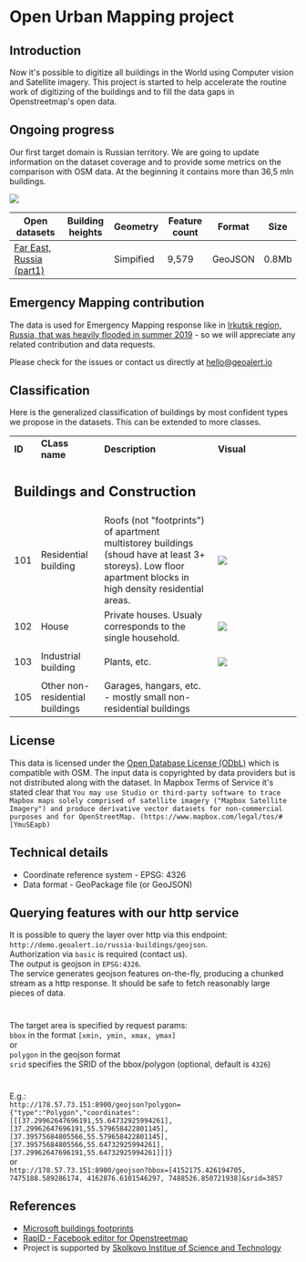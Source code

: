 # Open Urban Mapping project

Introduction
-------------
Now it's possible to digitize all buildings in the World using Computer vision and Satellite imagery. This project is started to help accelerate the routine work of digitizing of the buildings and to fill the data gaps in Openstreetmap's open data.  

## Ongoing progress
Our first target domain is Russian territory. We are going to update information on the dataset coverage and to provide some metrics on the comparison with OSM data. At the beginning it contains more than 36,5 mln buildings.

![](https://geoalert.io/img/urban/urban_coverage.png)

|Open datasets|Building heights|Geometry|Feature count|Format|Size|
|------------|----------|----------|-----------|------------|------------|
|[Far East, Russia (part1)](https://minio.aeronetlab.space/public/datasets/urban_mapping/FarEast1.zip)||Simpified | 9,579 | GeoJSON | 0.8Mb |

## Emergency Mapping contribution
The data is used for Emergency Mapping response like in [Irkutsk region, Russia, that was heavily flooded in summer 2019](https://geoalert.github.io/Irkutsk-flood/) - so we will appreciate any related contribution and data requests.

Please check for the issues or contact us directly at [hello@geoalert.io](mailto:hello@geoalert.io)

## Classification
Here is the generalized classification of buildings by most confident types we propose in the datasets. This can be extended to more classes.

<table>
  <tr>
   <td><strong>ID</strong>
   </td>
   <td><strong>CLass name</strong>
   </td>
   <td><strong>Description</strong>
   </td>
   <td width="130px"><strong>Visual</strong>
   </td>
  </tr>

   <td colspan="4" >
<h2>Buildings and Construction</h2>


</td>
  </tr>
  <tr>
   <td><p style="text-align: right">
101</p>

   </td>
   <td>Residential building
   </td>
   <td>Roofs (not "footprints") of apartment multistorey buildings (shoud have at least 3+ storeys). Low floor apartment blocks in high density residential areas. 
   </td>
   <td><img src="https://aeronetlab.space/img/class_img/101.png"/>
   </td>
  </tr>
 
  <tr>
   <td><p style="text-align: right">
102</p>

   </td>
   <td>House
   </td>
   <td>
    Private houses. Usualy corresponds to the single household.
   </td>
   <td><img src="https://aeronetlab.space/img/class_img/102.png" />
   </td>
  </tr>
  <tr>
   <td><p style="text-align: right">
103</p>

   </td>
   <td>Industrial building
   </td>
   <td>Plants, etc.
   </td>
   <td><img src="https://aeronetlab.space/img/class_img/103.png" />
   </td>
  </tr>

  <tr>
   <td><p style="text-align: right">
105</p>

   </td>
   <td>Other non-residential buildings
   </td>
   <td>Garages, hangars, etc. - mostly small non-residential buildings
   </td>
   <td>
   </td>
  </tr>
 </table>

## License
This data is licensed under the [Open Database License (ODbL)](https://opendatacommons.org/licenses/odbl/) which is compatible with OSM.
The input data is copyrighted by data providers but is not distributed along with the dataset. In Mapbox Terms of Service it's stated clear that 
```You may use Studio or third-party software to trace Mapbox maps solely comprised of satellite imagery ("Mapbox Satellite Imagery") and produce derivative vector datasets for non-commercial purposes and for OpenStreetMap. (https://www.mapbox.com/legal/tos/#[YmuSEapb)```

## Technical details
* Coordinate reference system - EPSG: 4326
* Data format - GeoPackage file (or GeoJSON)

## Querying features with our http service
It is possible to query the layer over http via this endpoint: `http://demo.geoalert.io/russia-buildings/geojson`.  
Authorization via `basic` is required (contact us).  
The output is geojson in `EPSG:4326`.  
The service generates geojson features on-the-fly, producing a chunked stream as a http response. It should be safe to fetch reasonably large pieces of data.
#
The target area is specified by request params:  
`bbox` in the format `[xmin, ymin, xmax, ymax]`  
or  
`polygon` in the geojson format  
`srid` specifies the SRID of the bbox/polygon (optional, default is `4326`)  
#
E.g.:  
`http://178.57.73.151:8900/geojson?polygon={"type":"Polygon","coordinates":[[[37.29962647696191,55.64732925994261],[37.29962647696191,55.579658422801145],[37.39575684805566,55.579658422801145],[37.39575684805566,55.64732925994261],[37.29962647696191,55.64732925994261]]]}`  
or  
`http://178.57.73.151:8900/geojson?bbox=[4152175.426194705, 7475188.589286174, 4162876.6101546297, 7488526.850721938]&srid=3857`

## References
* [Microsoft buildings footprints](https://github.com/microsoft/USBuildingFootprints)
* [RapID - Facebook editor for Openstreetmap](https://github.com/facebookincubator/RapiD)
* Project is supported by [Skolkovo Institue of Science and Technology](https://www.skoltech.ru/en)

